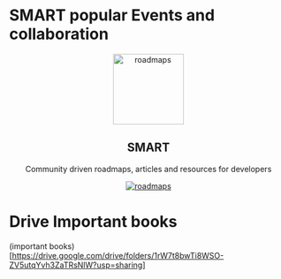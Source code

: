# SMART popular Events and collaboration
<p align="center">
   <a href="https://www.facebook.com/Sohaguniversity2020/">
    	<img src="https://scontent.fcai21-3.fna.fbcdn.net/v/t1.6435-9/79454425_689540278120187_8927846499837018112_n.jpg?_nc_cat=100&ccb=1-5&_nc_sid=09cbfe&_nc_ohc=FgPnV8D4SPoAX_spsja&_nc_ht=scontent.fcai21-3.fna&oh=00_AT9SRnJgxWutTRfoOC2sPeKk6M_yo4pQ2r0Mxou__6mliw&oe=61E44802" height="128" alt="roadmaps" />
    </a>
<!--   <img src="" height="128"> -->
  <h2 align="center">SMART</h2>
  <p align="center">Community driven roadmaps, articles and resources for developers<p>
  <p align="center">
    <a href="https://www.facebook.com/Sohaguniversity2020/">
    	<img src="https://scontent.fcai21-4.fna.fbcdn.net/v/t1.6435-9/s960x960/77059367_689540794786802_4581201306928021504_n.jpg?_nc_cat=109&ccb=1-5&_nc_sid=e3f864&_nc_ohc=IH76BJBaS0kAX8kW_NB&_nc_ht=scontent.fcai21-4.fna&oh=00_AT_72VqYlUrFUMVzVhuDtFm1c1XjUmQ-q8raHPWh6GYfTw&oe=61E6EA7E" alt="roadmaps" />
    </a>
  </p>
</p>

# Drive Important books
(important books)[https://drive.google.com/drive/folders/1rW7t8bwTi8WSO-ZV5utqYvh3ZaTRsNlW?usp=sharing]
